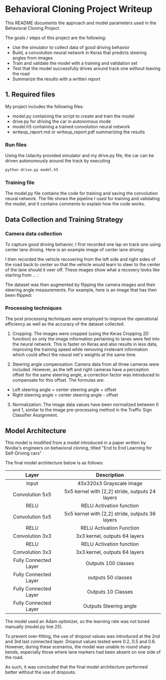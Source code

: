 # Behavioral Cloning Project Writeup 

This README documents the approach and model parameters used in the Behavioral Cloning Project. 

The goals / steps of this project are the following:
* Use the simulator to collect data of good driving behavior
* Build, a convolution neural network in Keras that predicts steering angles from images
* Train and validate the model with a training and validation set
* Test that the model successfully drives around track one without leaving the road
* Summarize the results with a written report


[//]: # (Image References)


## 1. Required files 

My project includes the following files:
* model.py containing the script to create and train the model
* drive.py for driving the car in autonomous mode
* model.h5 containing a trained convolution neural network 
* writeup_report.md or writeup_report.pdf summarizing the results

### Run files
Using the Udacity provided simulator and my drive.py file, the car can be driven autonomously around the track by executing 
```sh
python drive.py model.h5
```

### Training file
The model.py file contains the code for training and saving the convolution neural network. The file shows the pipeline I used for training and validating the model, and it contains comments to explain how the code works.

## Data Collection and Training Strategy

### Camera data collection 

To capture good driving behavior, I first recorded one lap on track one using center lane driving. Here is an example image of center lane driving:

I then recorded the vehicle recovering from the left side and right sides of the road back to center so that the vehicle would learn to steer to the center of the lane should it veer off. These images show what a recovery looks like starting from ... :

The dataset was then augmented by flipping the camera images and their steering angle measurements. For example, here is an image that has then been flipped:


### Processing techniques

The post processing techniques were employed to improve the operational efficiency as well as the accuracy of the dataset collected. 

1. Cropping: The images were cropped (using the Keras Cropping 2D function) so only the image information pertaining to lanes were fed into the neural network. This is faster on Keras and also results in less data, improving the training speed while removing irrelevant information which could affect the neural net's weights at the same time. 

2. Steering angle compensation: Camera data from all three cameras were included. However, as the left and right cameras have a perception offset for the same steering angle, a correction factor was introduced to compensate for this offset. The formulas are: 
* Left steering angle = center steering angle + offset 
* Right steering angle = center steering angle - offset 

3. Normalization: The image data values have been normalized between 0 and 1, similar to the image pre-processing method in the Traffic Sign Classifier Assignment. 

## Model Architecture 

This model is modified from a model introduced in a paper written by Nvidia's engineers on behavioral cloning, titled "End to End Learning for Self-Driving cars" 

The final model architecture below is as follows: 

| Layer         		|     Description	        	| 
|:---------------------:|:---------------------------------------------:| 
| Input         	| 	45x320x3 Grayscale image  			|
| Convolution 5x5     	| 5x5 kernel with [2,2] stride, outputs 24 layers 	| 
| RELU 			| RELU	Activation function				|
| Convolution 5x5   	| 5x5 kernel with [2,2] stride, outputs 36 layers	| 
| RELU    		| RELU Activation Function				|
| Convolution 3x3	| 3x3 kernel, outputs 64 layers				|
| RELU			| RELU Activation function				|
| Convolution 3x3 	| 3x3 kernel, outputs 64 layers				|
| Fully Connected Layer | Outputs 100 classes					|
| Fully Connected Layer | outputs 50 classes					|
| Fully Connected Layer | Outputs 10 Classes					|
| Fully Connected Layer | Outputs Steering angle				|

The model used an Adam optimizer, so the learning rate was not tuned manually (model.py line 25).

To prevent over-fitting, the use of dropout values was introduced at the 2nd and 3rd last connected layer. Dropout values tested were 0.2, 0.5 and 0.6. However, during these scenarios, the model was unable to round sharp bends, especially those where lane markers had been absent on one side of the road. 

As such, it was concluded that the final model architecture performed better without the use of dropouts. 



